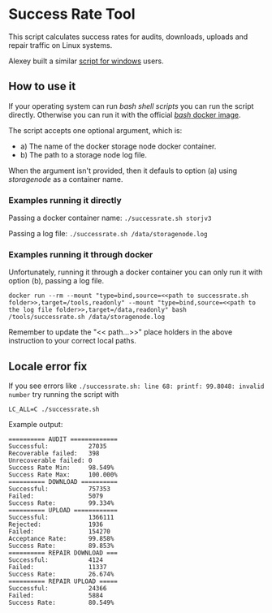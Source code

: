 # Success Rate Tool

This script calculates success rates for audits, downloads, uploads and repair traffic on Linux systems.

Alexey built a similar [script for windows](https://github.com/AlexeyALeonov/success_rate) users.

## How to use it

If your operating system can run _bash shell scripts_ you can run the script directly. Otherwise you can run it with the official [_bash_ docker image](https://hub.docker.com/_/bash).

The script accepts one optional argument, which is:

- a) The name of the docker storage node docker container.
- b) The path to a storage node log file.

When the argument isn't provided, then it defauls to option (a) using _storagenode_ as a container name.

### Examples running it directly

Passing a docker container name: `./successrate.sh storjv3`

Passing a log file: `./successrate.sh /data/storagenode.log`


### Examples running it through docker

Unfortunately, running it through a docker container you can only run it with option (b), passing a log file.

```
docker run --rm --mount "type=bind,source=<<path to successrate.sh folder>>,target=/tools,readonly" --mount "type=bind,source=<<path to the log file folder>>,target=/data,readonly" bash /tools/successrate.sh /data/storagenode.log
```

Remember to update the "<< path...>>" place holders in the above instruction to your correct local paths.


## Locale error fix
If you see errors like `./successrate.sh: line 68: printf: 99.8048: invalid number` try running the script with
```
LC_ALL=C ./successrate.sh
```

Example output:
```
========== AUDIT =============
Successful:           27035
Recoverable failed:   398
Unrecoverable failed: 0
Success Rate Min:     98.549%
Success Rate Max:     100.000%
========== DOWNLOAD ==========
Successful:           757353
Failed:               5079
Success Rate:         99.334%
========== UPLOAD ============
Successful:           1366111
Rejected:             1936
Failed:               154270
Acceptance Rate:      99.858%
Success Rate:         89.853%
========== REPAIR DOWNLOAD ===
Successful:           4124
Failed:               11337
Success Rate:         26.674%
========== REPAIR UPLOAD =====
Successful:           24366
Failed:               5884
Success Rate:         80.549%
```
